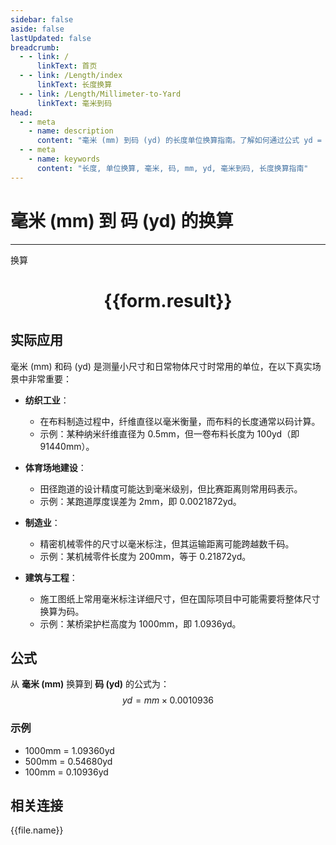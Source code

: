 ```yaml
---
sidebar: false
aside: false
lastUpdated: false
breadcrumb:
  - - link: /
      linkText: 首页
  - - link: /Length/index
      linkText: 长度换算
  - - link: /Length/Millimeter-to-Yard
      linkText: 毫米到码
head:
  - - meta
    - name: description
      content: "毫米 (mm) 到码 (yd) 的长度单位换算指南。了解如何通过公式 yd = mm × 0.0010936 换算为码。"
  - - meta
    - name: keywords
      content: "长度, 单位换算, 毫米, 码, mm, yd, 毫米到码, 长度换算指南"
---
```

# 毫米 (mm) 到 码 (yd) 的换算
---
<script setup>
import { onMounted, reactive, inject, ref } from 'vue'
import { NButton, NForm, NFormItem, NInput, NInputNumber, NSelect, NCard, useMessage,NGrid ,NGi } from 'naive-ui'
import { defineClientComponent } from 'vitepress'
import { Length } from '../../files';

const convert = inject('convert')

const form = reactive({
  number: null,
  result: '',
})

const convertHandler = () => {
  if (form.number !== null && !isNaN(form.number)) {
    const convertedValue = parseFloat(form.number) * 0.0010936
    form.result = `${form.number}mm = ${convertedValue.toFixed(5)}yd`
  } else {
    form.result = '请输入有效的数值。'
  }
}
</script>

<n-form size="large" :model="form">
  <n-form-item label="毫米 (mm)">
    <n-input-number v-model:value="form.number" placeholder="输入毫米" style="width: 100%" />
  </n-form-item>
  <n-form-item>
    <n-button type="info" @click="convertHandler" block>换算</n-button>
  </n-form-item>
</n-form>

<n-card  embedded :bordered="false" hoverable>
  <div  style="text-align:center">
    <h1>{{form.result}}</h1>
  </div>
</n-card>

## 实际应用

毫米 (mm) 和码 (yd) 是测量小尺寸和日常物体尺寸时常用的单位，在以下真实场景中非常重要：

- **纺织工业**：
  - 在布料制造过程中，纤维直径以毫米衡量，而布料的长度通常以码计算。
  - 示例：某种纳米纤维直径为 0.5mm，但一卷布料长度为 100yd（即 91440mm）。

- **体育场地建设**：
  - 田径跑道的设计精度可能达到毫米级别，但比赛距离则常用码表示。
  - 示例：某跑道厚度误差为 2mm，即 0.0021872yd。

- **制造业**：
  - 精密机械零件的尺寸以毫米标注，但其运输距离可能跨越数千码。
  - 示例：某机械零件长度为 200mm，等于 0.21872yd。

- **建筑与工程**：
  - 施工图纸上常用毫米标注详细尺寸，但在国际项目中可能需要将整体尺寸换算为码。
  - 示例：某桥梁护栏高度为 1000mm，即 1.0936yd。

## 公式

从 **毫米 (mm)** 换算到 **码 (yd)** 的公式为：
$$ yd = mm \times 0.0010936 $$

### 示例
- 1000mm = 1.09360yd
- 500mm = 0.54680yd
- 100mm = 0.10936yd

## 相关连接
<n-grid x-gap="12" :cols="2">
  <n-gi v-for="(file, index) in Length" :key="index">
    <n-button
      text
      tag="a"
      :href="file.path"
      type="info"
    >
      {{file.name}}
    </n-button>
  </n-gi>
</n-grid>
